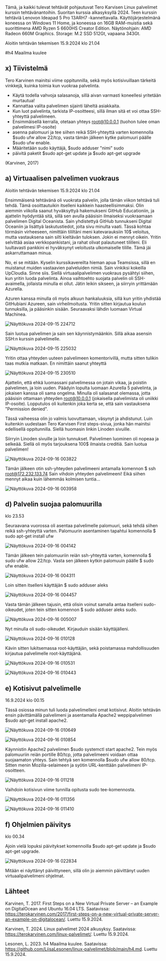 Tämä, ja kaikki tulevat tehtävät pohjautuvat Tero Karvisen Linux palvelimet kurssin tehtävänantoihin. Suoritan kurssia alkasyksyllä 2024. 
Teen kurssin tehtäviä Lenovon Ideapad 5 Pro 13ARH7 -kannettavalla. Käyttöjärjestelmänä koneessa on Windows 11 Home, ja koneessa on 16GB RAM-muistia sekä suorittimena AMD Ryzen 5 6600HS Creator Edition. 
Näytönohjain: AMD Radeon 660M Graphics. Storage: M.2 SSD 512Gt, vapaana 343Gt.

Aloitin tehtävän tekemisen 15.9.2024 klo 21.04

#h4 Maailma kuulee

## x) Tiivistelmä
Tero Karvinen mainitsi viime oppitunnilla, sekä myös kotisivuillaan tärkeitä vinkkejä, kuinka toimia kun vuokraa palvelinta.
- Käytä todella vahvoja salasanoja, sillä aivan varmasti koneellesi yritetään murtautua!
- Kannattaa valita palvelimen sijainti läheltä asiakkaita.
- Kun luot palvelinta, tarkista IP-osoitteesi, sillä ilman sitä et voi ottaa SSH-yhteyttä palvelimeen.
- Ensimmäisellä kerralla, otetaan yhteys root@10.0.0.1 (tuohon tulee oman palvelimesi IP-osoite)
- asenna palomuuri ja tee siihen reikä SSH-yhteyttä varten komennolla $sudo ufw allow 22/tcp, vasta tämän jälkeen kytke palomuuri päälle $sudo ufw enable.
- Määritetään sudo käyttäjä, $sudo adduser "nimi" sudo
- päivitä paketit $sudo apt-get update ja $sudo apt-get upgrade

(Karvinen, 2017)

## a) Virtuaalisen palvelimen vuokraus
Aloitin tehtävän tekemisen 15.9.2024 klo 21.04

Ensimmäisenä tehtävänä oli vuokrata palvelin, jolla tämän viikon tehtävä tuli tehdä. Tämä osoittautuikin itselleni kaikkein haasteellisimmaksi.
Olin aiemmin viikolla saanut hyväksyttyä hakemukseni GitHub Educationiin, ja ajattelin hyödyntää sitä, sillä sen avulla pääsisin ilmaiseksi vuokraamaan palvelimen Digital Oceanista.
Sain yhdistettyä GitHub tunnukseni Digital Oceaniin ja lisättyä laskutustiedot, joita sivu minulta vaati. Tässä kohtaa törmäsin virheeseen, nimittäin tililtäni meni katevarauksiin 10$ veloitus, mutta vastauksena
sain silti kieltävän tuloksen. Jokin ei mennyt oikein. Yritin selvittää asiaa verkkopankistani, ja rahat olivat palautuneet tililleni. Eli luultavasti pankkini ei hyväksynyt veloitusta ulkomaiselle tilille. Tämä jäi askarruttamaan minua.

No, ei se mitään. Kyselin kurssikavereilta hieman apua Teamsissa, sillä en muistanut muiden vastaavien palveluiden nimiä. Sain vinkiksi kokeilla UpCloudia. Sinne siis.
Siellä virtuaalipalvelimen vuokraus pysähtyi siihen, kun yritin luoda palvelinta. Ainoa vaihtoehto suojata palvelin oli SSH-avaimella, jollaista minulla ei ollut. Jätin leikin sikseen, ja siirryin yrittämään Azurella.

Azuren kanssa minulla oli myös alkuun hankaluuksia, sillä kun yritin yhdistää GitHubiani Azureen, sain virheilmoitusta. Yritin sitten kirjautua koulun tunnuksilla, ja pääsinkin sisään.
Seuraavaksi lähdin luomaan Virtual Machinea. 

![Näyttökuva 2024-09-15 224712](https://github.com/user-attachments/assets/33f6cf56-6718-481d-b1b7-a534a6ae7dea)

Sain luotua palvelimen ja sain sen käynnistymäänkin. Sillä aikaa asensin SSH:n kurssin palvelimelle.

![Näyttökuva 2024-09-15 225032](https://github.com/user-attachments/assets/45c314ce-0428-47ce-8b50-b226a9c1ca7b)

Yritin ottaa yhteyden uuteen palvelimeen komentorivillä, mutta sitten tulikin taas mutkia matkaan. En nimittäin saanut yhteyttä 

![Näyttökuva 2024-09-15 230510](https://github.com/user-attachments/assets/37eb92b4-752e-4ce4-965e-862996f18cb6)

Ajattelin, että ehkä luomassani palvelimessa on jotain vikaa, ja poistin palvelimen, ja loin uuden. 
Päädyin lopulta luomaan Azurella 5 palvelinta, ja jokaisen kanssa oli sama ongelma. Minulla oli salasanat olemassa, jotta pääsisin ottamaan yhteyden root@10.0.0.1 (jokaisella palvelimista oli uniikki IP-osoite).
Lopputulos oli kuitenkin joka kerta se, että sain vastauksena "Permission denied". 

Tässä vaiheessa olin jo valmis luovuttamaan, väsynyt ja ahdistunut.
Luin kuitenkin uudestaan Tero Karvisen First steps-sivua, jonka hän mainitsi edellisellä oppitunnilla. Siellä huomasin linkin Linoden sivuille.

Siirryin Linoden sivuille ja loin tunnukset. Palvelimen luominen oli nopeaa ja selkeää. Siellä oli myös tarjouksena 100$ ilmaista creditiä. 
Sain luotua palvelimen!

![Näyttökuva 2024-09-16 003822](https://github.com/user-attachments/assets/dc391092-07f9-41f8-9e28-eab494bb13b5)

Tämän jälkeen otin ssh-yhteyden palvelimeeni antamalla komennon $ ssh root@172.232.133.74
Sain vihdoin yhteyden palvelimeeni! Eikä siihen mennyt aikaa kuin lähemmäs kolmisen tuntia...

![Näyttökuva 2024-09-16 003958](https://github.com/user-attachments/assets/52182d4f-a3cf-4df6-9007-9518b73cea1f)


## d) Palvelin suojaa palomuurilla 

klo 23.53

Seuraavana vuorossa oli asentaa palvelimelle palomuuri, sekä tehdä siihen reikä ssh-yhteyttä varten. Palomuurin asentaminen tapahtui komennolla $ sudo apt-get install ufw

![Näyttökuva 2024-09-16 004142](https://github.com/user-attachments/assets/58f02179-c3cf-4764-b49c-d6ba41ede768)

Tämän jälkeen tein palomuuriin reiän ssh-yhteyttä varten, komennolla $ sudo ufw allow 22/tcp. Vasta sen jälkeen kytkin palomuuin päälle $ sudo ufw enable.

![Näyttökuva 2024-09-16 004311](https://github.com/user-attachments/assets/9a669d3c-6dba-4bd6-8c9f-35d6347ff205)

Loin sitten itselleni käyttäjän $ sudo adduser aleks

![Näyttökuva 2024-09-16 004457](https://github.com/user-attachments/assets/a8c3346e-ed48-4aea-938a-e31a047e9830)

Vasta tämän jälkeen tajusin, että olisin voinut samalla antaa itselleni sudo-oikeudet, joten tein sitten komennon $ sudo adduser aleks sudo.

![Näyttökuva 2024-09-16 005007](https://github.com/user-attachments/assets/32f345af-4390-4a21-8e76-6e520805a5a1)

Nyt minulla oli sudo-oikeudet. Kirjauduin sisään käyttäjälleni.

![Näyttökuva 2024-09-16 010128](https://github.com/user-attachments/assets/963933bc-4ccc-4277-b62f-c8e3098a6896)

Kävin sitten lukitsemassa root-käyttäjän, sekä poistamassa mahdollisuuden kirjautua palvelimelle root-käyttäjänä.

![Näyttökuva 2024-09-16 010531](https://github.com/user-attachments/assets/cae1334e-de83-47bd-b7b4-8d4c521da4ad)

![Näyttökuva 2024-09-16 010443](https://github.com/user-attachments/assets/51ae4114-5d27-45b5-b103-814460a17633)


## e) Kotisivut palvelimelle

16.9.2024 klo 00.15

Tässä osiossa minun tuli luoda palvelimelleni omat kotisivut. Aloitin tehtävän ensin pävittämällä palvelimeni ja asentamalla Apache2 weppipalvelimen $sudo apt-get install apache2.

![Näyttökuva 2024-09-16 010649](https://github.com/user-attachments/assets/1b7ee0dc-ae2b-4aa3-8e15-8a5a8d0cd495)

![Näyttökuva 2024-09-16 010854](https://github.com/user-attachments/assets/6fe55fa4-2303-4b2e-92de-d3321c06f88e)

Käynnistin Apache2 palvelimen $sudo systemctl start apache2.
Tein myös palomuuriin reiän portille 80/tcp, jotta palvelimeeni voidaan ottaa suojaamaton yhteys. Sain tehtyä sen komennolla $sudo ufw allow 80/tcp.
Sitten menin Mozilla-selaimeen ja syötin URL-kenttään palvelimeni IP-osoitteen.

![Näyttökuva 2024-09-16 011218](https://github.com/user-attachments/assets/da54e61b-72f9-466c-af1b-fff50da3ea96)

Vaihdoin kotisivun viime tunnilla opitusta sudo tee-komennosta.

![Näyttökuva 2024-09-16 011356](https://github.com/user-attachments/assets/7a6b6770-5da9-4035-b517-8b7c27e96b40)

![Näyttökuva 2024-09-16 011410](https://github.com/user-attachments/assets/b14d9aaa-9028-4a11-a88e-2ac5e8d932fc)

## f) Ohjelmien päivitys

klo 00.34

Ajoin vielä lopuksi päivitykset komennoilla $sudo apt-get update ja $sudo apt-get upgrade.

![Näyttökuva 2024-09-16 022834](https://github.com/user-attachments/assets/7c9d1ae6-6a3a-451c-b28d-f3eaf4a3c2c2)

Mitään ei näyttänyt päivittyneen, sillä olin jo aiemmin päivittänyt uuden virtuaalipalvelimeni ohjelmat.


## Lähteet

Karvinen, T. 2017. First Steps on a New Virtual Private Server – an Example on DigitalOcean and Ubuntu 16.04 LTS. Saatavissa: https://terokarvinen.com/2017/first-steps-on-a-new-virtual-private-server-an-example-on-digitalocean/. Luettu 15.9.2024.

Karvinen, T. 2024. Linux palvelimet 2024 alkusyksy. Saatavissa: https://terokarvinen.com/linux-palvelimet/. Luettu 15.9.2024.

Lesonen, L. 2023. h4 Maailma kuulee. Saatavissa: https://github.com/LiisaLesonen/linux-palvelimet/blob/main/h4.md. Luettu 15.9.2024.










